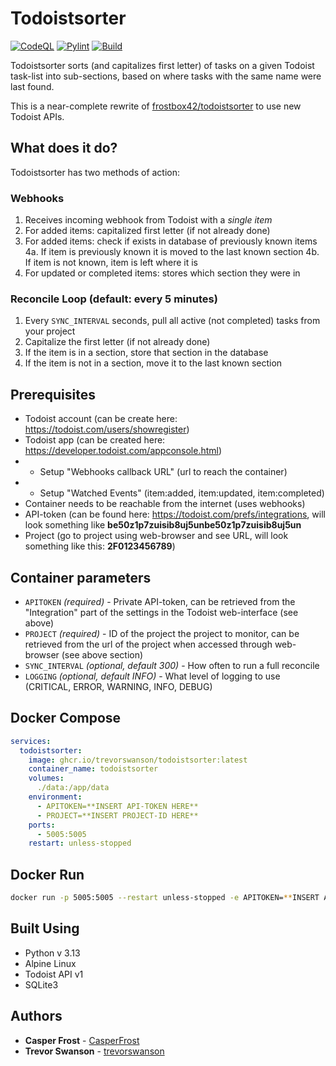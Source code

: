 Todoistsorter 
=========
[![CodeQL](https://github.com/trevorswanson/todoistsorter/actions/workflows/github-code-scanning/codeql/badge.svg)](https://github.com/trevorswanson/todoistsorter/actions/workflows/github-code-scanning/codeql) [![Pylint](https://github.com/trevorswanson/todoistsorter/actions/workflows/pylint.yml/badge.svg)](https://github.com/trevorswanson/todoistsorter/actions/workflows/pylint.yml) [![Build](https://github.com/trevorswanson/todoistsorter/actions/workflows/docker-publish.yml/badge.svg)](https://github.com/trevorswanson/todoistsorter/actions/workflows/docker-publish.yml)

Todoistsorter sorts (and capitalizes first letter) of tasks on a given Todoist task-list into sub-sections, based on where tasks with the same name were last found.

This is a near-complete rewrite of [frostbox42/todoistsorter](https://github.com/frostbox42/todoistsorter) to use new Todoist APIs.


What does it do?
-------------
Todoistsorter has two methods of action:

### Webhooks
1. Receives incoming webhook from Todoist with a _single item_
2. For added items: capitalized first letter (if not already done)
4. For added items: check if exists in database of previously known items
4a. If item is previously known it is moved to the last known section
4b. If item is not known, item is left where it is
5. For updated or completed items: stores which section they were in

### Reconcile Loop (default: every 5 minutes)
1. Every `SYNC_INTERVAL` seconds, pull all active (not completed) tasks from your project
2. Capitalize the first letter (if not already done)
3. If the item is in a section, store that section in the database
4. If the item is not in a section, move it to the last known section

Prerequisites
-------------
* Todoist account (can be create here: https://todoist.com/users/showregister)
* Todoist app  (can be created here: https://developer.todoist.com/appconsole.html)
* * Setup "Webhooks callback URL" (url to reach the container)
* * Setup "Watched Events" (item:added, item:updated, item:completed)
* Container needs to be reachable from the internet (uses webhooks)
* API-token (can be found here: https://todoist.com/prefs/integrations, will look something like **be50z1p7zuisib8uj5unbe50z1p7zuisib8uj5un**
* Project (go to project using web-browser and see URL, will look something like this: **2F0123456789**)


Container parameters
-----------------
* `APITOKEN` *(required)* - Private API-token, can be retrieved from the "Integration" part of the settings in the Todoist web-interface (see above)
* `PROJECT` *(required)* - ID of the project the project to monitor, can be retrieved from the url of the project when accessed through web-browser (see above section)
* `SYNC_INTERVAL` *(optional, default 300)* - How often to run a full reconcile
* `LOGGING` *(optional, default INFO)* - What level of logging to use (CRITICAL, ERROR, WARNING, INFO, DEBUG)



Docker Compose
--------------
```yaml
services:
  todoistsorter:
    image: ghcr.io/trevorswanson/todoistsorter:latest
    container_name: todoistsorter
    volumes:
      ./data:/app/data
    environment:
      - APITOKEN=**INSERT API-TOKEN HERE**
      - PROJECT=**INSERT PROJECT-ID HERE**
    ports:
      - 5005:5005
    restart: unless-stopped
```


Docker Run
--------------
```bash
docker run -p 5005:5005 --restart unless-stopped -e APITOKEN=**INSERT API-TOKEN HERE** -e PROJECT=**INSERT PROJECT-ID HERE** tswanson/todoistsorter
```


Built Using
--------------
* Python v 3.13
* Alpine Linux
* Todoist API v1
* SQLite3

Authors
----------
* **Casper Frost** - [CasperFrost](https://github.com/casperfrost)
* **Trevor Swanson** - [trevorswanson](https://github.com/trevorswanson)
